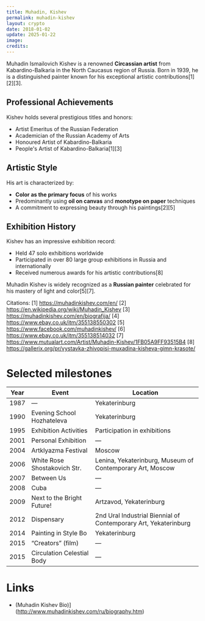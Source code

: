 ```yaml
---
title: Muhadin, Kishev
permalink: muhadin-kishev
layout: crypto
date: 2018-01-02
update: 2025-01-22
image:
credits:
---
```


Muhadin Ismailovich Kishev is a renowned **Circassian artist** from Kabardino-Balkaria in the North Caucasus region of Russia. Born in 1939, he is a distinguished painter known for his exceptional artistic contributions[1][2][3].

## Professional Achievements

Kishev holds several prestigious titles and honors:
- Artist Emeritus of the Russian Federation
- Academician of the Russian Academy of Arts
- Honoured Artist of Kabardino-Balkaria
- People's Artist of Kabardino-Balkaria[1][3]

## Artistic Style

His art is characterized by:
- **Color as the primary focus** of his works
- Predominantly using **oil on canvas** and **monotype on paper** techniques
- A commitment to expressing beauty through his paintings[2][5]

## Exhibition History

Kishev has an impressive exhibition record:
- Held 47 solo exhibitions worldwide
- Participated in over 80 large group exhibitions in Russia and internationally
- Received numerous awards for his artistic contributions[8]

Muhadin Kishev is widely recognized as a **Russian painter** celebrated for his mastery of light and color[5][7].

Citations:
[1] https://muhadinkishev.com/en/
[2] https://en.wikipedia.org/wiki/Muhadin_Kishev
[3] https://muhadinkishev.com/en/biografija/
[4] https://www.ebay.co.uk/itm/355138550302
[5] https://www.facebook.com/muhadinkishev/
[6] https://www.ebay.co.uk/itm/355138514032
[7] https://www.mutualart.com/Artist/Muhadin-Kishev/1FB05A9FF93515B4
[8] https://gallerix.org/pr/vystavka-zhivopisi-muxadina-kisheva-gimn-krasote/

# Selected milestones

| Year  | Event | Location |
|-------|-------------------------------|------------------------------|
| 1987  | — | Yekaterinburg |
| 1990  | Evening School Hozhateleva | Yekaterinburg |
| 1995  | Exhibition Activities | Participation in exhibitions |
| 2001  | Personal Exhibition | — |
| 2004  | Artklyazma Festival | Moscow |
| 2006  | White Rose Shostakovich Str. | Lenina, Yekaterinburg, Museum of Contemporary Art, Moscow |
| 2007  | Between Us | — |
| 2008  | Cuba | — |
| 2009  | Next to the Bright Future! | Artzavod, Yekaterinburg |
| 2012  | Dispensary | 2nd Ural Industrial Biennial of Contemporary Art, Yekaterinburg |
| 2014  | Painting in Style Bo | Yekaterinburg |
| 2015  | “Creators” (film) | — |
| 2015  | Circulation Celestial Body | — |

# Links

+ (Muhadin Kishev Bio)](http://www.muhadinkishev.com/ru/biography.htm)
